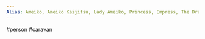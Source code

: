 ```yaml
---
Alias: Ameiko, Ameiko Kaijitsu, Lady Ameiko, Princess, Empress, The Dragon, Ameiko-chan, Ameiko-san, Ameiko-dono
---
```


#person #caravan